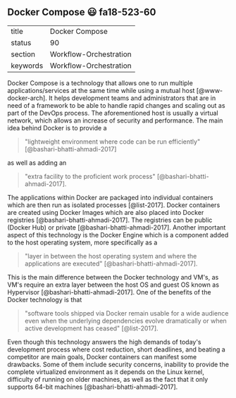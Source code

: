 ## Docker Compose :smiley: fa18-523-60


|          |                        |
| -------- | ---------------------- |
| title    | Docker Compose         | 
| status   | 90                     |
| section  | Workflow-Orchestration |
| keywords | Workflow-Orchestration |


 
Docker Compose is a technology that allows one to run multiple 
applications/services at the same time while using a mutual host 
[@www-docker-arch]. 
It helps development teams and administrators that are in need of a framework
to be able to handle rapid changes and scaling out as part of the DevOps 
process. The aforementioned host is usually a virtual network, which allows 
an increase of security and performance. The main idea behind Docker is to 
provide a 

> "lightweight environment where code can be run efficiently" [@bashari-bhatti-ahmadi-2017] 

as well as adding an 

> "extra  facility to the proficient work process" [@bashari-bhatti-ahmadi-2017].

The applications within Docker are packaged into individual containers
which are then run as isolated processes [@list-2017]. Docker containers are 
created using Docker Images which are also placed into Docker registries 
[@bashari-bhatti-ahmadi-2017]. The registries can be public (Docker Hub) 
or private [@bashari-bhatti-ahmadi-2017]. Another important aspect of this 
technology is the Docker Engine which is a component added to the host 
operating system, more specifically as a 

> "layer in between the host operating system and where the 
> applications are executed" [@bashari-bhatti-ahmadi-2017]. 

This is the main difference between the Docker technology and VM's, as VM's 
require an extra layer between the host OS and guest OS known as Hypervisor 
[@bashari-bhatti-ahmadi-2017]. One of the benefits of the Docker technology is 
that 

> "software tools shipped via Docker remain usable for a wide audience 
> even when the underlying dependencies evolve dramatically or when active 
> development has ceased" [@list-2017]. 

Even though this technology answers  the high demands of today's development 
process where cost reduction, short deadlines, and beating a competitor are 
main goals, Docker containers can manifest some drawbacks. Some of them include 
security concerns, inability to provide the complete virtualized environment as 
it depends on the Linux kernel, difficulty of running on older machines, as well 
as the fact that it only supports 64-bit machines [@bashari-bhatti-ahmadi-2017].
